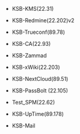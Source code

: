 - KSB-KMS(22.31)

- KSB-Redmine(22.202)v2

- KSB-Trueconf(89.78)

- KSB-CA(22.93)

- KSB-Zammad

- KSB-xWiki(22.203)

- KSB-NextCloud(89.51)

- KSB-PassBolt (22.105)

- Test_SPM(22.62)

- KSB-UpTime(89.178)

- KSB-Mail